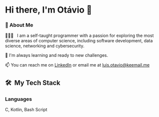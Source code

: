# Hi there, I'm Otávio 👋
### 🤔 About Me
👨🏻‍💻 &nbsp; I am a self-taught programmer with a passion for exploring the most diverse areas of computer science, including software development, data science, networking and cybersecurity.

🌱 I'm always learning and ready to new challenges.

📫 You can reach me on [LinkedIn](https://www.linkedin.com/in/lu%C3%ADs-ot%C3%A1vio-raimann-2094b5297/) or email me at [luis.otavio@keemail.me](luis.otavio@keemail.me)

<!--
**kkkkseriotavio2/kkkkseriotavio2** is a ✨ _special_ ✨ repository because its `README.md` (this file) appears on your GitHub profile.
- 🔭 I’m currently working on ...
- 👀 I love software development, game development, networking and GNU/Linux.
-  I’m currently learning Kotlin.
- 👯 I’m looking to collaborate on free software (*libre*).
- 🤔 I’m looking for help with ...
- 💬 Ask me about ...
- ⚡ Fun fact: ...
-->
## 🛠 &nbsp;My Tech Stack
### Languages
C, Kotlin, Bash Script

<!--
### My Latest Work
